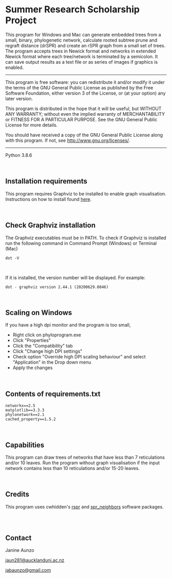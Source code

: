 # Summer Research Scholarship Project

This program for Windows and Mac can generate embedded trees from a small, binary, phylogenetic 
network, calculate rooted subtree prune and regraft distance (drSPR) and 
create an rSPR graph from a small set of trees. The program accepts trees 
in Newick format and networks in extended Newick format where each tree/network 
is terminated by a semicolon. It can save output results as a text file or 
as series of images if graphics is enabled.

--------------------------------------------------------------------

This program is free software: you can redistribute it and/or modify
it under the terms of the GNU General Public License as published by
the Free Software Foundation, either version 3 of the License, or
(at your option) any later version.

This program is distributed in the hope that it will be useful,
but WITHOUT ANY WARRANTY; without even the implied warranty of
MERCHANTABILITY or FITNESS FOR A PARTICULAR PURPOSE.  See the
GNU General Public License for more details.

You should have received a copy of the GNU General Public License
along with this program.  If not, see <http://www.gnu.org/licenses/>.

--------------------------------------------------------------------
Python 3.8.6  

&nbsp;

## Installation requirements

This program requires Graphviz to be installed to enable graph visualisation. Instructions on how to install found [here](https://bobswift.atlassian.net/wiki/spaces/GVIZ/pages/20971549/How+to+install+Graphviz+software).  

&nbsp;

## Check Graphviz installation
The Graphviz executables must be in PATH.
To check if Graphviz is installed run the following command in Command Prompt (Windows) or Terminal (Mac)
```
dot -V
```

&nbsp;

If it is installed, the version number will be displayed. For example:
```
dot - graphviz version 2.44.1 (20200629.0846)
```

&nbsp;
## Scaling on Windows
If you have a high dpi monitor and the program is too small,
- Right click on phyloprogram.exe
- Click "Properties"
- Click the "Compatibility" tab
- Click "Change high DPI settings"
- Check option "Override high DPI scaling behaviour" and select "Application" in the
  Drop down menu
- Apply the changes 

&nbsp;
## Contents of requirements.txt
```
networkx==2.5
matplotlib==3.3.3
phylonetwork==2.1
cached_property==1.5.2
```

&nbsp;
## Capabilities
This program can draw trees of networks that have less than 7 reticulations 
and/or 10 leaves. Run the program without graph visualisation if the input 
network contains less than 10 reticulations and/or 15-20 leaves.


&nbsp;
## Credits
This program uses cwhidden's [rspr](https://github.com/cwhidden/rspr) and [spr_neighbors](https://github.com/cwhidden/spr_neighbors) software packages.

## 


&nbsp;
## Contact
Janine Aunzo

jaun281@aucklanduni.ac.nz

jabaunzo@gmail.com

## 
